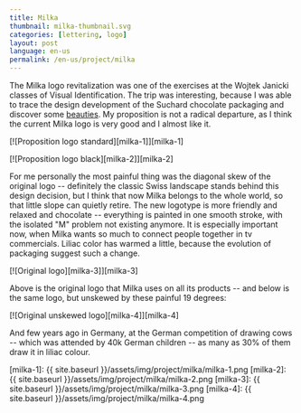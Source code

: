 ```yaml
---
title: Milka
thumbnail: milka-thumbnail.svg
categories: [lettering, logo]
layout: post
language: en-us
permalink: /en-us/project/milka
---
```


The Milka logo revitalization was one of the exercises at the Wojtek Janicki classes of Visual Identification. The trip was interesting, because I was able to trace the design development of the Suchard chocolate packaging and discover some [beauties](http://www.chocolatewrappers.info/Svycarsko/Suchard/susumipoh.jpg). My proposition is not a radical departure, as I think the current Milka logo is very good and I almost like it.

[![Proposition logo standard][milka-1]][milka-1]

[![Proposition logo black][milka-2]][milka-2]

For me personally the most painful thing was the diagonal skew of the original logo -- definitely the classic Swiss landscape stands behind this design decision, but I think that now Milka belongs to the whole world, so that little slope can quietly retire. The new logotype is more friendly and relaxed and chocolate -- everything is painted in one smooth stroke, with the isolated "M" problem not existing anymore. It is especially important now, when Milka wants so much to connect people together in tv commercials. Liliac color has warmed a little, because the evolution of packaging suggest such a change.

[![Original logo][milka-3]][milka-3]

Above is the original logo that Milka uses on all its products -- and below is the same logo, but unskewed by these painful 19 degrees:

[![Original unskewed logo][milka-4]][milka-4]

And few years ago in Germany, at the German competition of drawing cows -- which was attended by 40k German children -- as many as 30% of them draw it in liliac colour.

[milka-1]: {{ site.baseurl }}/assets/img/project/milka/milka-1.png
[milka-2]: {{ site.baseurl }}/assets/img/project/milka/milka-2.png
[milka-3]: {{ site.baseurl }}/assets/img/project/milka/milka-3.png
[milka-4]: {{ site.baseurl }}/assets/img/project/milka/milka-4.png
